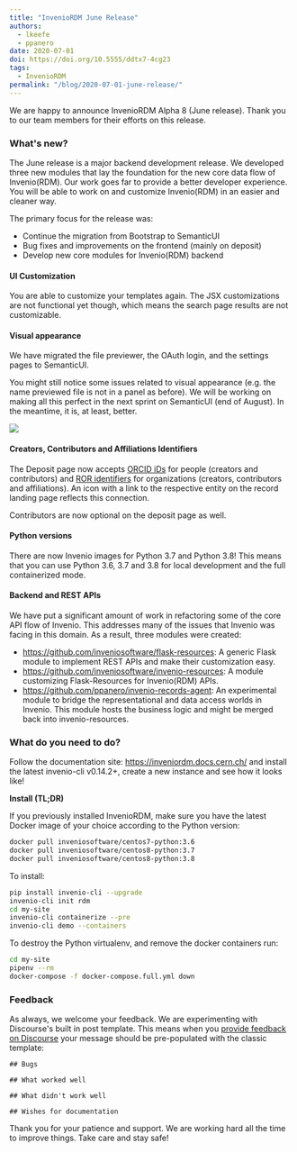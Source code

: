 ```yaml
---
title: "InvenioRDM June Release"
authors: 
  - lkeefe
  - ppanero
date: 2020-07-01
doi: https://doi.org/10.5555/ddtx7-4cg23
tags: 
  - InvenioRDM
permalink: "/blog/2020-07-01-june-release/"
---
```


We are happy to announce InvenioRDM Alpha 8 (June release). Thank you to our team members for their efforts on this release.

### What's new?

The June release is a major backend development release. We developed three new modules that lay the foundation for the new core data flow of Invenio(RDM). Our work goes far to provide a better developer experience. You will be able to work on and customize Invenio(RDM) in an easier and cleaner way.

The primary focus for the release was:

- Continue the migration from Bootstrap to SemanticUI
- Bug fixes and improvements on the frontend (mainly on deposit)
- Develop new core modules for Invenio(RDM) backend

#### UI Customization

You are able to customize your templates again. The JSX customizations are not functional yet though, which means the search page results are not customizable.

#### Visual appearance

We have migrated the file previewer, the OAuth login, and the settings pages to SemanticUI.

You might still notice some issues related to visual appearance (e.g. the name previewed file is not in a panel as before). We will be working on making all this perfect in the next sprint on SemanticUI (end of August). In the meantime, it is, at least, better.

![](/assets/images/blog-posts/record_page.jpeg)

#### Creators, Contributors and Affiliations Identifiers

The Deposit page now accepts [ORCID iDs](https://orcid.org/) for people (creators and contributors) and [ROR identifiers](https://ror.org/) for organizations (creators, contributors and affiliations). An icon with a link to the respective entity on the record landing page reflects this connection.

Contributors are now optional on the deposit page as well.

#### Python versions

There are now Invenio images for Python 3.7 and Python 3.8! This means that you can use Python 3.6, 3.7 and 3.8 for local development and the full containerized mode.

#### Backend and REST APIs

We have put a significant amount of work in refactoring some of the core API flow of Invenio. This addresses many of the issues that Invenio was facing in this domain. As a result, three modules were created:

- https://github.com/inveniosoftware/flask-resources: A generic Flask module to implement REST APIs and make their customization easy.
- https://github.com/inveniosoftware/invenio-resources: A module customizing Flask-Resources for Invenio(RDM) APIs.
- https://github.com/ppanero/invenio-records-agent: An experimental module to bridge the representational and data access worlds in Invenio. This module hosts the business logic and might be merged back into invenio-resources.

### What do you need to do?

Follow the documentation site: https://inveniordm.docs.cern.ch/ and install the latest invenio-cli v0.14.2+, create a new instance and see how it looks like!

**Install (TL;DR)**

If you previously installed InvenioRDM, make sure you have the latest Docker image of your choice according to the Python version:

```bash
docker pull inveniosoftware/centos7-python:3.6
docker pull inveniosoftware/centos8-python:3.7
docker pull inveniosoftware/centos8-python:3.8
```

To install:

```bash
pip install invenio-cli --upgrade
invenio-cli init rdm
cd my-site
invenio-cli containerize --pre
invenio-cli demo --containers
```

To destroy the Python virtualenv, and remove the docker containers run:

```bash
cd my-site
pipenv --rm
docker-compose -f docker-compose.full.yml down
```

### Feedback

As always, we welcome your feedback. We are experimenting with Discourse's built in post template. This means when you [provide feedback on Discourse](https://invenio-talk.web.cern.ch/t/inveniordm-alpha-8-june-release/115) your message should be pre-populated with the classic template:

```
## Bugs

## What worked well

## What didn't work well

## Wishes for documentation
```

Thank you for your patience and support. We are working hard all the time to improve things. Take care and stay safe!